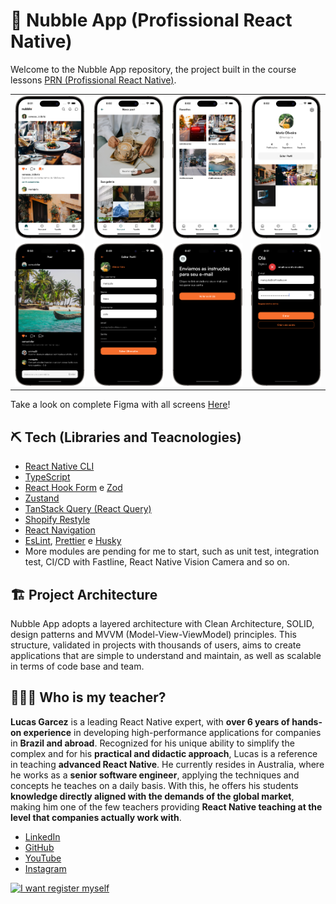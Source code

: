 # 📱 Nubble App (Profissional React Native)

Welcome to the Nubble App repository, the project built in the course lessons [PRN (Profissional React Native)](https://coffstack.com.br/profissional-react-native).

|                               |                               |                               |                               |
| :---------------------------: | :---------------------------: | :---------------------------: | :---------------------------: |
| ![](docs/images/screen-1.png) | ![](docs/images/screen-2.png) | ![](docs/images/screen-3.png) | ![](docs/images/screen-4.png) |
| ![](docs/images/screen-5.png) | ![](docs/images/screen-6.png) | ![](docs/images/screen-7.png) | ![](docs/images/screen-8.png) |

Take a look on complete Figma with all screens [Here](https://www.figma.com/design/qZVdIhrBpXhyZCPhy1WfAh/App---Nubble-(v.1.1)?node-id=0-1&node-type=canvas&t=4cefBF86AoGmB161-0)!

## ⛏️ Tech (Libraries and Teacnologies)

- [React Native CLI](https://reactnative.dev/docs/getting-started-without-a-framework)
- [TypeScript](https://www.typescriptlang.org/)
- [React Hook Form](https://react-hook-form.com/) e [Zod](https://zod.dev/)
- [Zustand](https://zustand.docs.pmnd.rs/getting-started/introduction)
- [TanStack Query (React Query)](https://tanstack.com/query/latest)
- [Shopify Restyle](https://shopify.github.io/restyle/)
- [React Navigation](https://reactnavigation.org/)
- [EsLint](https://eslint.org/), [Prettier](https://prettier.io/) e [Husky](https://typicode.github.io/husky/)
- More modules are pending for me to start, such as unit test, integration test, CI/CD with Fastline, React Native Vision Camera and so on.

## 🏗️ Project Architecture

Nubble App adopts a layered architecture with Clean Architecture, SOLID, design patterns and MVVM (Model-View-ViewModel) principles. This structure, validated in projects with thousands of users, aims to create applications that are simple to understand and maintain, as well as scalable in terms of code base and team.

## 👨🏻‍💻 Who is my teacher?

**Lucas Garcez** is a leading React Native expert, with **over 6 years of hands-on experience** in developing high-performance applications for companies in **Brazil and abroad**. Recognized for his unique ability to simplify the complex and for his **practical and didactic approach**, Lucas is a reference in teaching **advanced React Native**. He currently resides in Australia, where he works as a **senior software engineer**, applying the techniques and concepts he teaches on a daily basis. With this, he offers his students **knowledge directly aligned with the demands of the global market**, making him one of the few teachers providing **React Native teaching at the level that companies actually work with**.

- [LinkedIn](https://www.linkedin.com/in/lucas-garcez-a5636b157/?locale=pt_BR)
- [GitHub](https://github.com/LucasGarcez)
- [YouTube](https://www.youtube.com/@Coffstack)
- [Instagram](https://www.instagram.com/lucasgar6/)

[![I want register myself](https://img.shields.io/badge/I%20want%20register%20myself-4CAF50?style=for-the-badge&logoColor=white)](https://coffstack.com.br/profissional-react-native)